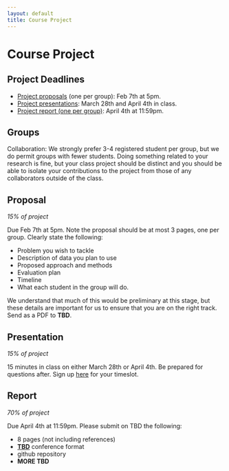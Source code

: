 ```yaml
---
layout: default
title: Course Project
---
```


<div class="home" id="project">
	<h1 class="pageTitle">Course Project</h1>
	<!-- <img src="{{ '/assets/img/More_Logo-1.png' | prepend: site.baseurl }}" alt=""> -->
  <h2>Project Deadlines</h2>
	<p class="intro">
    <ul>
      <li><a href="#proposal">Project proposals</a> (one per group): Feb 7th at 5pm.</li>
      <li><a href="#presentation">Project presentations</a>: March 28th and April 4th in class.</li>
      <li><a href="#project">Project report (one per group)</a>: April 4th at 11:59pm.</li>
    </ul>
  </p>
  <h2>Groups</h2>
  <p>

Collaboration: We strongly prefer 3-4 registered student per group, but we do permit groups with fewer students. Doing something related to your research is fine, but your class project should be distinct and you should be able to isolate your contributions to the project from those of any collaborators outside of the class.
</p>
  <h2 id="proposal">Proposal</h2>
  <p><em>15% of project</em></p>
  <p>Due Feb 7th at 5pm. Note the proposal should be at most 3 pages, one per group. Clearly state the following:
    <ul>
      <li>Problem you wish to tackle</li>
      <li>Description of data you plan to use</li>
      <li>Proposed approach and methods</li>
      <li>Evaluation plan</li>
      <li>Timeline</li>
      <li>What each student in the group will do.</li>
    </ul>
  </p>
  <p>We understand that much of this would be preliminary at this stage, but these details are important for us to ensure that you are on the right track. Send as a PDF to <b>TBD</b>.</p>
  <h2 id="presentation">Presentation</h2>
  <p><em>15% of project</em></p>
  <p>15 minutes in class on either March 28th or April 4th. Be prepared for questions after.
    Sign up <a href="">here</a> for your timeslot.
  </p>
  <h2 id="report">Report</h2>
  <p><em>70% of project</em></p>
  <p>Due April 4th at 11:59pm. Please submit on <a>TBD</a> the following:
    <ul>
      <li>8 pages (not including references)</li>
      <li> <a href="https://nips.cc/Conferences/2018/PaperInformation/StyleFiles"><b>TBD</b></a> conference format</li>
      <li>github repository </li>
      <li><b>MORE TBD</b></li>
    </ul>
  </p>
	<!-- <h2>Features</h2>
	<ul>
		<li>Built with SASS + GULP + BROWSERSYNC + AUTOPREFIXER</li>
  		<li>SVG Social Icons from <a href="http://customizr.net/icons/">Customizr</a></li>
  		<li><a href="http://responsive-nav.com/">Responsive Nav Menu</a></li>
  		<li><a href="https://github.com/snaptortoise/jekyll-rss-feeds">XML Feed for RSS Readers</a></li>
  		<li>Contact Form via <a href="http://formspree.io/">Formspree</a></li>
      <li>5 Post Loop with excerpt on Home Page</li>
  		<li>Previous / Next Post Navigation</li>
      <li>Estimated Reading Time for posts</li>
  		<li><a href="https://github.com/adobe-webplatform/dropcap.js">Drop Cap</a> on posts</li>
  		<li><a href="http://typecast.com/blog/a-more-modern-scale-for-web-typography">A Better Type Scale</a></li>
  	</ul> -->
</div>
